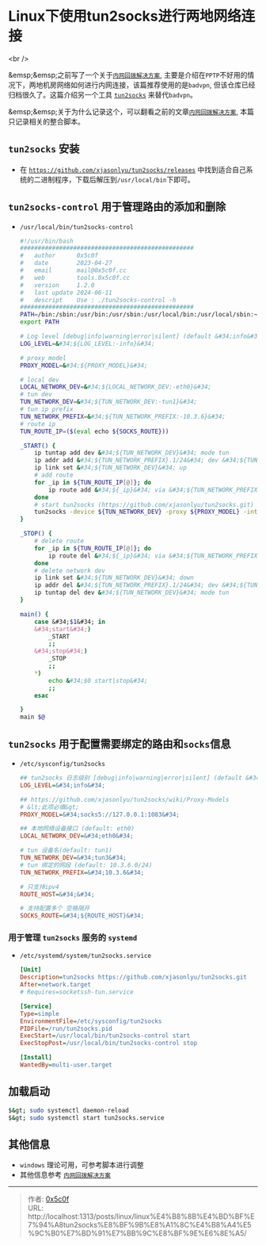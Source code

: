 # Linux下使用tun2socks进行两地网络连接


&lt;br /&gt;

&amp;emsp;&amp;emsp;之前写了一个关于[`内网回拨解决方案`](https://blog.0x5c0f.cc/2019/%E5%86%85%E7%BD%91%E5%9B%9E%E6%8B%A8%E6%96%B9%E6%A1%88/), 主要是介绍在`PPTP`不好用的情况下，两地机房网络如何进行内网连接，该篇推荐使用的是`badvpn`, 但该仓库已经归档很久了。这篇介绍另一个工具 [`tun2socks`](https://github.com/xjasonlyu/tun2socks) 来替代`badvpn`。

&amp;emsp;&amp;emsp;关于为什么记录这个，可以翻看之前的文章[`内网回拨解决方案`](https://blog.0x5c0f.cc/2019/%E5%86%85%E7%BD%91%E5%9B%9E%E6%8B%A8%E6%96%B9%E6%A1%88/), 本篇只记录相关的整合脚本。

## `tun2socks` 安装
- 在 [`https://github.com/xjasonlyu/tun2socks/releases`](https://github.com/xjasonlyu/tun2socks/releases) 中找到适合自己系统的二进制程序，下载后解压到`/usr/local/bin`下即可。

## `tun2socks-control` 用于管理路由的添加和删除  
- `/usr/local/bin/tun2socks-control`
    ```bash
    #!/usr/bin/bash
    ################################################# 
    #   author      0x5c0f 
    #   date        2023-04-27 
    #   email       mail@0x5c0f.cc 
    #   web         tools.0x5c0f.cc 
    #   version     1.2.0
    #   last update 2024-06-11
    #   descript    Use : ./tun2socks-control -h
    ################################################# 
    PATH=/bin:/sbin:/usr/bin:/usr/sbin:/usr/local/bin:/usr/local/sbin:~/bin
    export PATH

    # Log level [debug|info|warning|error|silent] (default &#34;info&#34;)
    LOG_LEVEL=&#34;${LOG_LEVEL:-info}&#34;

    # proxy model
    PROXY_MODEL=&#34;${PROXY_MODEL}&#34;

    # local dev
    LOCAL_NETWORK_DEV=&#34;${LOCAL_NETWORK_DEV:-eth0}&#34;
    # tun dev
    TUN_NETWORK_DEV=&#34;${TUN_NETWORK_DEV:-tun1}&#34;
    # tun ip prefix
    TUN_NETWORK_PREFIX=&#34;${TUN_NETWORK_PREFIX:-10.3.6}&#34;
    # route ip
    TUN_ROUTE_IP=($(eval echo ${SOCKS_ROUTE}))

    _START() {
        ip tuntap add dev &#34;${TUN_NETWORK_DEV}&#34; mode tun
        ip addr add &#34;${TUN_NETWORK_PREFIX}.1/24&#34; dev &#34;${TUN_NETWORK_DEV}&#34;
        ip link set &#34;${TUN_NETWORK_DEV}&#34; up
        # add route
        for _ip in ${TUN_ROUTE_IP[@]}; do
            ip route add &#34;${_ip}&#34; via &#34;${TUN_NETWORK_PREFIX}.2&#34;
        done
        # start tun2socks (https://github.com/xjasonlyu/tun2socks.git)
        tun2socks -device ${TUN_NETWORK_DEV} -proxy ${PROXY_MODEL} -interface ${LOCAL_NETWORK_DEV} -loglevel ${LOG_LEVEL}
    }

    _STOP() {
        # delete route
        for _ip in ${TUN_ROUTE_IP[@]}; do
            ip route del &#34;${_ip}&#34; via &#34;${TUN_NETWORK_PREFIX}.2&#34;
        done
        # delete network dev
        ip link set &#34;${TUN_NETWORK_DEV}&#34; down
        ip addr del &#34;${TUN_NETWORK_PREFIX}.1/24&#34; dev &#34;${TUN_NETWORK_DEV}&#34;
        ip tuntap del dev &#34;${TUN_NETWORK_DEV}&#34; mode tun
    }

    main() {
        case &#34;$1&#34; in
        &#34;start&#34;)
            _START
            ;;
        &#34;stop&#34;)
            _STOP
            ;;
        *)
            echo &#34;$0 start|stop&#34;
            ;;
        esac

    }
    main $@
    ```

## `tun2socks` 用于配置需要绑定的路由和`socks`信息
- `/etc/sysconfig/tun2socks`
    ```ini
    ## tun2socks 日志级别 [debug|info|warning|error|silent] (default &#34;info&#34;)
    LOG_LEVEL=&#34;info&#34;

    ## https://github.com/xjasonlyu/tun2socks/wiki/Proxy-Models
    # &lt;此项必填&gt; 
    PROXY_MODEL=&#34;socks5://127.0.0.1:1083&#34;

    ## 本地网络设备接口 (default: eth0)
    LOCAL_NETWORK_DEV=&#34;eth0&#34;

    # tun 设备名(default: tun1)
    TUN_NETWORK_DEV=&#34;tun3&#34;
    # tun 绑定的网段 (default: 10.3.6.0/24)
    TUN_NETWORK_PREFIX=&#34;10.3.6&#34;

    # 只支持ipv4 
    ROUTE_HOST=&#34;&#34;

    # 支持配置多个 空格隔开   
    SOCKS_ROUTE=&#34;${ROUTE_HOST}&#34;
    ```

### 用于管理 `tun2socks` 服务的 `systemd`
 - `/etc/systemd/system/tun2socks.service`
    ```ini
    [Unit]
    Description=tun2socks https://github.com/xjasonlyu/tun2socks.git
    After=network.target
    # Requires=socketssh-tun.service

    [Service]
    Type=simple
    EnvironmentFile=/etc/sysconfig/tun2socks
    PIDFile=/run/tun2socks.pid
    ExecStart=/usr/local/bin/tun2socks-control start
    ExecStopPost=/usr/local/bin/tun2socks-control stop

    [Install]
    WantedBy=multi-user.target
    ```

## 加载启动
```bash
$&gt; sudo systemctl daemon-reload 
$&gt; sudo systemctl start tun2socks.service
```

## 其他信息
- `windows` 理论可用，可参考脚本进行调整
- 其他信息参考 [`内网回拨解决方案`](https://blog.0x5c0f.cc/2019/%E5%86%85%E7%BD%91%E5%9B%9E%E6%8B%A8%E6%96%B9%E6%A1%88/) 


---

> 作者: [0x5c0f](https://blog.0x5c0f.cc)  
> URL: http://localhost:1313/posts/linux/linux%E4%B8%8B%E4%BD%BF%E7%94%A8tun2socks%E8%BF%9B%E8%A1%8C%E4%B8%A4%E5%9C%B0%E7%BD%91%E7%BB%9C%E8%BF%9E%E6%8E%A5/  

